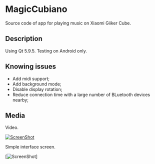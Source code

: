 MagicCubiano
=============
Source code of app for playing music on Xiaomi Giiker Cube.

## Description

Using Qt 5.9.5. Testing on Android only.

## Knowing issues

* Add midi support;
* Add background mode;
* Disable display rotation;
* Reduce connection time with a large number of BLuetooth devices nearby;

## Media

Video.

[![ScreenShot](http://img.youtube.com/vi/nYMSMsSaowA/0.jpg)](https://youtu.be/nYMSMsSaowA)

Simple interface screen.

[![ScreenShot](https://i.paste.pics/6EFGV.png?trs=2147c44d7b6ade6b3fbc39e2f0ebb3946444ef0c7bd87c2fa72cb04feb996921)]
